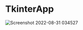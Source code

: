 # TkinterApp
![Screenshot 2022-08-31 034527](https://user-images.githubusercontent.com/72463762/187568640-6a66503f-1f39-4477-ad8d-4ae1ae3f11b1.png)
